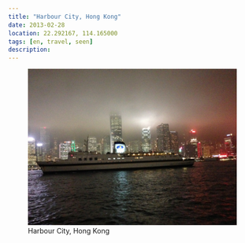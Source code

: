 ```yaml
---
title: "Harbour City, Hong Kong"
date: 2013-02-28
location: 22.292167, 114.165000
tags: [en, travel, seen]
description: 
---
```


<figure>
  <img src="/assets/img/2013-02-28-harbour-city-hong-kong.jpeg" alt="Harbour City, Hong Kong">
  <figcaption>Harbour City, Hong Kong</figcaption>
</figure>
